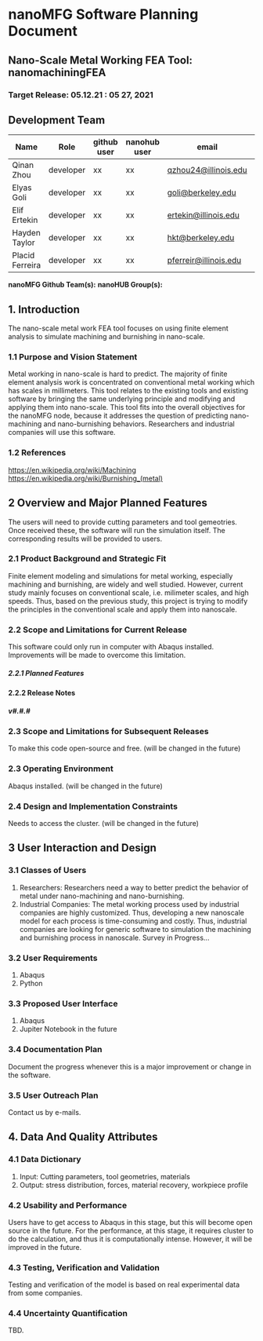 
# nanoMFG Software Planning Document
<!-- Replace text below with long title of project:short-name -->
## Nano-Scale Metal Working FEA Tool: nanomachiningFEA
### Target Release: 05.12.21 : 05 27, 2021

## Development Team
<!-- Complete table for all team members 
 roles: lead, developer, reviewer
 status: active, inactive
-->
Name | Role | github user | nanohub user | email | status
---|---|---|---|---|---
Qinan Zhou | developer | xx | xx | qzhou24@illinois.edu | active
Elyas Goli | developer | xx | xx | goli@berkeley.edu | active
Elif Ertekin | developer | xx | xx | ertekin@illinois.edu | active
Hayden Taylor | developer | xx | xx | hkt@berkeley.edu | active
Placid Ferreira | developer | xx | xx | pferreir@illinois.edu | active

**nanoMFG Github Team(s):** 
**nanoHUB Group(s):**

## 1. Introduction
The nano-scale metal work FEA tool focuses on using finite element analysis to simulate machining and burnishing in nano-scale. 

### 1.1 Purpose and Vision Statement
<!-- Why are we building this tool?
What is the key benefit
How does it relate to existing tools and existing software?
How does it fit into the overall objectives for the nano **manufacturing** node?
Who will use this software?
-->
Metal working in nano-scale is hard to predict. The majority of finite element analysis work is concentrated on conventional metal working which has scales in millimeters. 
This tool relates to the existing tools and existing software by bringing the same underlying principle and modifying and applying them into nano-scale. 
This tool fits into the overall objectives for the nanoMFG node, because it addresses the question of predicting nano-machining and nano-burnishing behaviors. 
Researchers and industrial companies will use this software. 

### 1.2 References
<!--List any documents or background material that are relevant.  Links are useful. For instance, a link to a wiki or readme page in the project repository, or link to a uploaded file (doc, pdf, ppt, etc.).-->
https://en.wikipedia.org/wiki/Machining
https://en.wikipedia.org/wiki/Burnishing_(metal)

## 2 Overview and Major Planned Features
<!--Provide and overview characterising this proposed release.  Describe how users will interact with each proposed feature. Include a schematic/diagram to illustrate an overview of proposed software and achitecture componets for the project-->
The users will need to provide cutting parameters and tool gemeotries. Once received these, the software will run the simulation itself. The corresponding results will be provided to users. 

### 2.1 Product Background and Strategic Fit
<!--Provide context for the proposed product.  Is this a completely new projects, or next version of an existing project? This can include a description of any contextual research, or the status of any existing prototype application.  If this SPD describes a component, describe its relationship to larger system. Can include diagrams.-->
Finite element modeling and simulations for metal working, especially machining and burnishing, are widely and well studied. However, current study mainly focuses on conventional scale, i.e. milimeter scales, and high speeds. Thus, based on the previous study, this project is trying to modify the principles in the conventional scale and apply them into nanoscale. 

### 2.2 Scope and Limitations for Current Release
<!--List the all planned goals/features for this release.  These should be links to issues.  Add a new subsection for each release.  Equally important, document feature you explicity are not doing at this time-->
This software could only run in computer with Abaqus installed. Improvements will be made to overcome this limitation. 

##### 2.2.1 Planned Features

#### 2.2.2 Release Notes 
##### v#.#.#

### 2.3 Scope and Limitations for Subsequent Releases
<!--Short summary of  future envisioned roadmap for subsequent efforts.-->
To make this code open-source and free. (will be changed in the future)

### 2.3 Operating Environment
<!--Describe the target environment.  Identify components or application that are needed.  Describe technical infrastructure need to support the application.-->
Abaqus installed.  (will be changed in the future)

### 2.4 Design and Implementation Constraints
<!--This could include pre-existing code that needs to be incorporated ,a certain programming language or toolkit and software dependencies.  Describe the origin and rationale for each constraint.-->
Needs to access the cluster.  (will be changed in the future)

## 3 User Interaction and Design

### 3.1 Classes of Users
<!--Identify classes (types) of users that you anticipate will use the product.  Provide any relevant context about each class that may influence how the product is used: 
The tasks the class of users will perform
Access and privilege level
Features used
Experience level
Type of interaction
Provide links to any user surveys, questionnaires, interviews, feedback or other relevant information.-->
1. Researchers: Researchers need a way to better predict the behavior of metal under nano-machining and nano-burnishing. 
2. Industrial Companies: The metal working process used by industrial companies are highly customized. Thus, developing a new nanoscale model for each process is time-consuming and costly. Thus, industrial companies are looking for generic software to simulation the machining and burnishing process in nanoscale. 
Survey in Progress...

### 3.2 User Requirements
<!-- Provide a list of issue links to document the main set of user requirements to be satisfied by this release.  Use the user requirement template to draft thense issues.  A well written user requirement should be easy to justify (Rational) and should be testable.  List in order of priority as must have, should have or nice to have for each use case. -->
1. Abaqus 
2. Python 

### 3.3 Proposed User Interface
<!--Could include drawn mockups, screenshots of prototypes, comparison to existing software and other descriptions.-->
1. Abaqus 
2. Jupiter Notebook in the future

### 3.4 Documentation Plan
<!-- List planned documentation activities -->
Document the progress whenever this is a major improvement or change in the software. 

### 3.5 User Outreach Plan
<!-- List upcoming activities designed to elicit user feedback and/or engage new users.  Use issues for activities that will be completed this iteration-->
Contact us by e-mails. 

## 4. Data And Quality Attributes

### 4.1 Data Dictionary
<!--Summarize inputs and outputs for the application.-->
1. Input: Cutting parameters, tool geometries, materials
2. Output: stress distribution, forces, material recovery, workpiece profile

### 4.2 Usability and Performance
<!--Summarize usability requirements such as easy of adoption for new users (eg example data),  inline documentation, avoiding errors, efficient interaction, etc.  Describe performance expectations  and/or document challenges.  Note you can reference user requirements from above if needed. -->
Users have to get access to Abaqus in this stage, but this will become open source in the future. 
For the performance, at this stage, it requires cluster to do the calculation, and thus it is computationally intense. However, it will be improved in the future. 

### 4.3 Testing, Verification and Validation
<!--Describe What data is necessary to verify the basic functionality of the application.  Provide a testing plan that includes a list of issues for each planned activity.  Describe data sets that are needed to test validation.-->
Testing and verification of the model is based on real experimental data from some companies. 

### 4.4 Uncertainty Quantification
<!--Identify and document possible sources of uncertainty. Categorize with standard labels, such as parametric, structural, algorithmic, experimental, interpolation.
Develop a plan for measuring and documenting uncertainty, e.g., using forward propagation or inverse UQ, and showing it in the application, if applicable.-->
TBD. 

